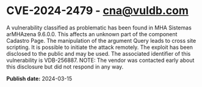 # CVE-2024-2479 - cna@vuldb.com

A vulnerability classified as problematic has been found in MHA Sistemas arMHAzena 9.6.0.0. This affects an unknown part of the component Cadastro Page. The manipulation of the argument Query leads to cross site scripting. It is possible to initiate the attack remotely. The exploit has been disclosed to the public and may be used. The associated identifier of this vulnerability is VDB-256887. NOTE: The vendor was contacted early about this disclosure but did not respond in any way.

**Publish date:** 2024-03-15

